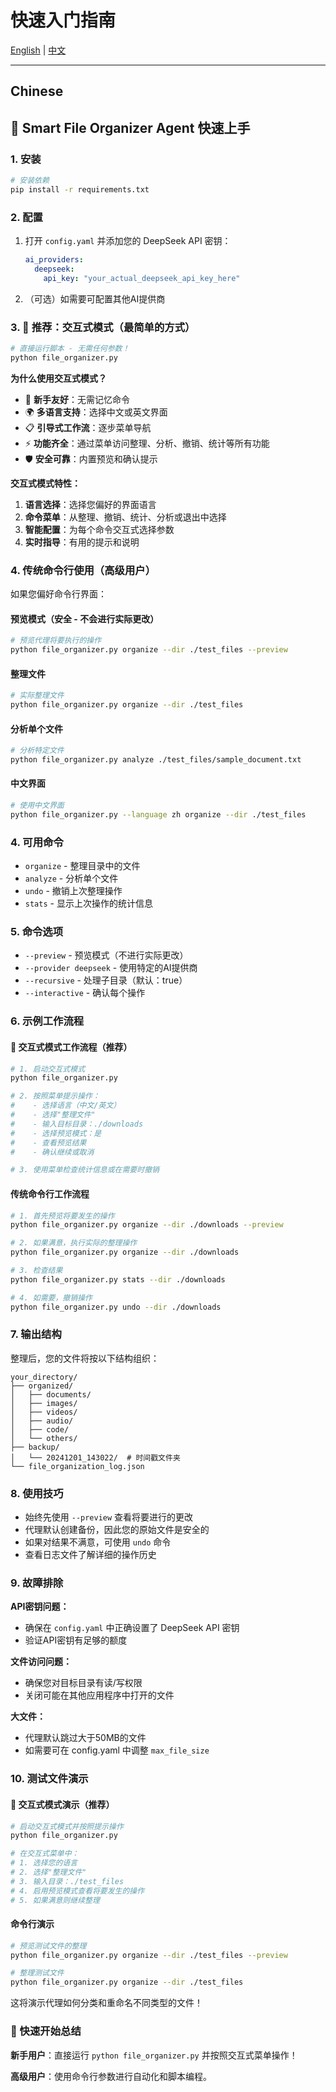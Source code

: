 # 快速入门指南

[English](./QUICKSTART.md) | [中文](#chinese)

---

## Chinese

## 🚀 Smart File Organizer Agent 快速上手

### 1. 安装

```bash
# 安装依赖
pip install -r requirements.txt
```

### 2. 配置

1. 打开 `config.yaml` 并添加您的 DeepSeek API 密钥：
   ```yaml
   ai_providers:
     deepseek:
       api_key: "your_actual_deepseek_api_key_here"
   ```

2. （可选）如需要可配置其他AI提供商

### 3. 🌟 推荐：交互式模式（最简单的方式）

```bash
# 直接运行脚本 - 无需任何参数！
python file_organizer.py
```

**为什么使用交互式模式？**
- 🎯 **新手友好**：无需记忆命令
- 🌍 **多语言支持**：选择中文或英文界面
- 📋 **引导式工作流**：逐步菜单导航
- ⚡ **功能齐全**：通过菜单访问整理、分析、撤销、统计等所有功能
- 🛡️ **安全可靠**：内置预览和确认提示

**交互式模式特性：**
1. **语言选择**：选择您偏好的界面语言
2. **命令菜单**：从整理、撤销、统计、分析或退出中选择
3. **智能配置**：为每个命令交互式选择参数
4. **实时指导**：有用的提示和说明

### 4. 传统命令行使用（高级用户）

如果您偏好命令行界面：

#### 预览模式（安全 - 不会进行实际更改）
```bash
# 预览代理将要执行的操作
python file_organizer.py organize --dir ./test_files --preview
```

#### 整理文件
```bash
# 实际整理文件
python file_organizer.py organize --dir ./test_files
```

#### 分析单个文件
```bash
# 分析特定文件
python file_organizer.py analyze ./test_files/sample_document.txt
```

#### 中文界面
```bash
# 使用中文界面
python file_organizer.py --language zh organize --dir ./test_files
```

### 4. 可用命令

- `organize` - 整理目录中的文件
- `analyze` - 分析单个文件
- `undo` - 撤销上次整理操作
- `stats` - 显示上次操作的统计信息

### 5. 命令选项

- `--preview` - 预览模式（不进行实际更改）
- `--provider deepseek` - 使用特定的AI提供商
- `--recursive` - 处理子目录（默认：true）
- `--interactive` - 确认每个操作

### 6. 示例工作流程

#### 🌟 交互式模式工作流程（推荐）
```bash
# 1. 启动交互式模式
python file_organizer.py

# 2. 按照菜单提示操作：
#    - 选择语言（中文/英文）
#    - 选择"整理文件"
#    - 输入目标目录：./downloads
#    - 选择预览模式：是
#    - 查看预览结果
#    - 确认继续或取消

# 3. 使用菜单检查统计信息或在需要时撤销
```

#### 传统命令行工作流程
```bash
# 1. 首先预览将要发生的操作
python file_organizer.py organize --dir ./downloads --preview

# 2. 如果满意，执行实际的整理操作
python file_organizer.py organize --dir ./downloads

# 3. 检查结果
python file_organizer.py stats --dir ./downloads

# 4. 如需要，撤销操作
python file_organizer.py undo --dir ./downloads
```

### 7. 输出结构

整理后，您的文件将按以下结构组织：
```
your_directory/
├── organized/
│   ├── documents/
│   ├── images/
│   ├── videos/
│   ├── audio/
│   ├── code/
│   └── others/
├── backup/
│   └── 20241201_143022/  # 时间戳文件夹
└── file_organization_log.json
```

### 8. 使用技巧

- 始终先使用 `--preview` 查看将要进行的更改
- 代理默认创建备份，因此您的原始文件是安全的
- 如果对结果不满意，可使用 `undo` 命令
- 查看日志文件了解详细的操作历史

### 9. 故障排除

**API密钥问题：**
- 确保在 `config.yaml` 中正确设置了 DeepSeek API 密钥
- 验证API密钥有足够的额度

**文件访问问题：**
- 确保您对目标目录有读/写权限
- 关闭可能在其他应用程序中打开的文件

**大文件：**
- 代理默认跳过大于50MB的文件
- 如需要可在 config.yaml 中调整 `max_file_size`

### 10. 测试文件演示

#### 🌟 交互式模式演示（推荐）
```bash
# 启动交互式模式并按照提示操作
python file_organizer.py

# 在交互式菜单中：
# 1. 选择您的语言
# 2. 选择"整理文件"
# 3. 输入目录：./test_files
# 4. 启用预览模式查看将要发生的操作
# 5. 如果满意则继续整理
```

#### 命令行演示
```bash
# 预览测试文件的整理
python file_organizer.py organize --dir ./test_files --preview

# 整理测试文件
python file_organizer.py organize --dir ./test_files
```

这将演示代理如何分类和重命名不同类型的文件！

### 🎯 快速开始总结

**新手用户**：直接运行 `python file_organizer.py` 并按照交互式菜单操作！

**高级用户**：使用命令行参数进行自动化和脚本编程。